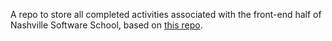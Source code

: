 A repo to store all completed activities associated with the front-end half of Nashville Software School, based on [this repo](https://github.com/nashville-software-school/front-end-milestones).
